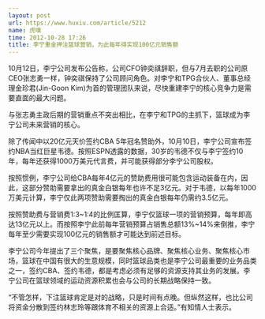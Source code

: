 ```yaml
---
layout: post
url: https://www.huxiu.com/article/5212
name: 虎嗅
time: 2012-10-28 17:26
title: 李宁重金押注篮球营销，为此每年得实现100亿元销售额
---
```

10月12日，李宁公司发布公告称，公司CFO钟奕祺辞职，但与7月去职的公司原CEO张志勇一样，钟奕祺保持了公司顾问角色。对李宁和TPG合伙人、董事总经理金珍君(Jin-Goon Kim)为首的管理团队来说，尽快重建李宁的核心竞争力是需要直面的最大问题。

与张志勇主政后期的营销重点不突出相比，在李宁和TPG的主抓下，篮球成为李宁公司未来营销的核心。

除了传闻中以20亿元天价签约CBA 5年冠名赞助外，10月10日，李宁公司宣布签约NBA当红巨星韦德。按照ESPN透露的数据，30岁的韦德不仅与李宁签约10年，每年还获得1000万美元代言费，并可能获得部分李宁公司股权。

按照惯例，李宁公司给CBA每年4亿元的赞助费用很可能包含运动装备在内，因此，这部分赞助需要拿出的真金白银每年也许不足3亿元。对于韦德，以每年1000万美元计算，李宁仅此两项赞助需要掏出的真金白银每年仍需约3.5亿元。

按照赞助费与营销费1:3~1:4的比例匡算，李宁仅篮球一项的营销预算，每年即高达13亿元以上。而按照李宁此前每年营销预算占销售总额13%~14%来倒推，李宁每年至少需要实现100亿元的销售额才可能达到前述目标。

李宁公司今年提出了三个聚焦，是要聚焦核心品牌、聚焦核心业务、聚焦核心市场，篮球在中国有很大的生意规模，同时篮球品类也是李宁公司最重要的业务品类之一，签约CBA、签约韦德，都是考虑必须有足够的资源支持其业务的发展。李宁公司在篮球领域的运动资源积累也会与公司的长期战略保持一致。

“不管怎样，下注篮球肯定是对的战略，只是时间有点晚。但纵然这样，也比公司将资金分散到签约林志玲等跟体育不相关的资源上合适。”有知情人士表示。

